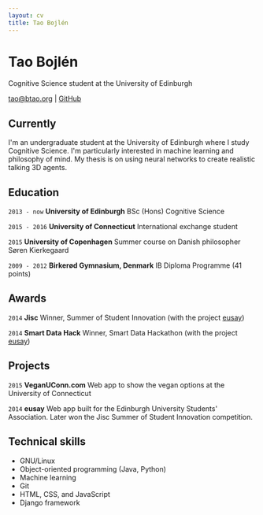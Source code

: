 ```yaml
---
layout: cv
title: Tao Bojlén
---
```

# Tao Bojlén
Cognitive Science student at the University of Edinburgh

<div id="webaddress">
<span class="fa fa-envelope-o"></span> <a href="mailto:tao@btao.org">tao@btao.org</a>
<span class="noprint">
     | 
    <span class="fa fa-github"></span> <a href="https://github.com/brortao">GitHub</a> 
</span>
</div>


## Currently

I'm an undergraduate student at the University of Edinburgh where I study Cognitive Science. I'm particularly interested in machine learning and philosophy of mind. My thesis is on using neural networks to create realistic talking 3D agents.

## Education

`2013 - now`
**University of Edinburgh** BSc (Hons) Cognitive Science

`2015 - 2016`
**University of Connecticut** International exchange student

`2015`
**University of Copenhagen** Summer course on Danish philosopher Søren Kierkegaard

`2009 - 2012`
**Birkerød Gymnasium, Denmark** IB Diploma Programme (41 points)

## Awards

`2014`
**Jisc** Winner, Summer of Student Innovation (with the project [eusay](https://github.com/HughMcGrade/eusay))

`2014`
**Smart Data Hack** Winner, Smart Data Hackathon (with the project [eusay](https://github.com/HughMcGrade/eusay))

## Projects
`2015`
**VeganUConn.com** Web app to show the vegan options at the University of Connecticut

`2014`
**eusay** Web app built for the Edinburgh University Students' Association. Later won the Jisc Summer of Student Innovation competition.

## Technical skills

* GNU/Linux
* Object-oriented programming (Java, Python)
* Machine learning
* Git
* HTML, CSS, and JavaScript
* Django framework
